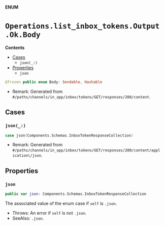 **ENUM**

# `Operations.list_inbox_tokens.Output.Ok.Body`

**Contents**

- [Cases](#cases)
  - `json(_:)`
- [Properties](#properties)
  - `json`

```swift
@frozen public enum Body: Sendable, Hashable
```

- Remark: Generated from `#/paths/channels/in_app/inbox/tokens/GET/responses/200/content`.

## Cases
### `json(_:)`

```swift
case json(Components.Schemas.InboxTokenResponseCollection)
```

- Remark: Generated from `#/paths/channels/in_app/inbox/tokens/GET/responses/200/content/application\/json`.

## Properties
### `json`

```swift
public var json: Components.Schemas.InboxTokenResponseCollection
```

The associated value of the enum case if `self` is `.json`.

- Throws: An error if `self` is not `.json`.
- SeeAlso: `.json`.
